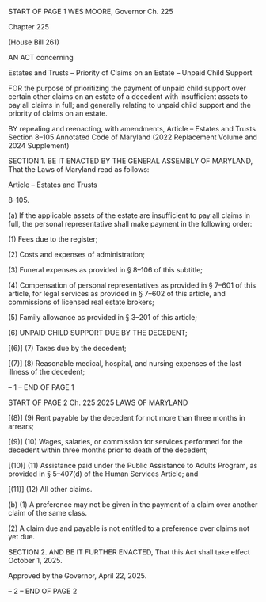 START OF PAGE 1
WES MOORE, Governor Ch. 225

Chapter 225

(House Bill 261)

AN ACT concerning

Estates and Trusts – Priority of Claims on an Estate – Unpaid Child Support

FOR the purpose of prioritizing the payment of unpaid child support over certain other
claims on an estate of a decedent with insufficient assets to pay all claims in full; and
generally relating to unpaid child support and the priority of claims on an estate.

BY repealing and reenacting, with amendments,
Article – Estates and Trusts
Section 8–105
Annotated Code of Maryland
(2022 Replacement Volume and 2024 Supplement)

SECTION 1. BE IT ENACTED BY THE GENERAL ASSEMBLY OF MARYLAND,
That the Laws of Maryland read as follows:

Article – Estates and Trusts

8–105.

(a) If the applicable assets of the estate are insufficient to pay all claims in full,
the personal representative shall make payment in the following order:

(1) Fees due to the register;

(2) Costs and expenses of administration;

(3) Funeral expenses as provided in § 8–106 of this subtitle;

(4) Compensation of personal representatives as provided in § 7–601 of this
article, for legal services as provided in § 7–602 of this article, and commissions of licensed
real estate brokers;

(5) Family allowance as provided in § 3–201 of this article;

(6) UNPAID CHILD SUPPORT DUE BY THE DECEDENT;

[(6)] (7) Taxes due by the decedent;

[(7)] (8) Reasonable medical, hospital, and nursing expenses of the last
illness of the decedent;

– 1 –
END OF PAGE 1

START OF PAGE 2
Ch. 225 2025 LAWS OF MARYLAND

[(8)] (9) Rent payable by the decedent for not more than three months in
arrears;

[(9)] (10) Wages, salaries, or commission for services performed for the
decedent within three months prior to death of the decedent;

[(10)] (11) Assistance paid under the Public Assistance to Adults Program,
as provided in § 5–407(d) of the Human Services Article; and

[(11)] (12) All other claims.

(b) (1) A preference may not be given in the payment of a claim over another
claim of the same class.

(2) A claim due and payable is not entitled to a preference over claims not
yet due.

SECTION 2. AND BE IT FURTHER ENACTED, That this Act shall take effect
October 1, 2025.

Approved by the Governor, April 22, 2025.

– 2 –
END OF PAGE 2